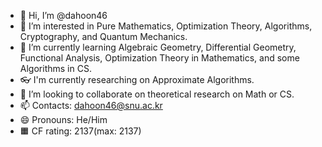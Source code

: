- 👋 Hi, I’m @dahoon46
- 👀 I’m interested in Pure Mathematics, Optimization Theory, Algorithms, Cryptography, and Quantum Mechanics.
- 🌱 I’m currently learning Algebraic Geometry, Differential Geometry, Functional Analysis, Optimization Theory in Mathematics, and some Algorithms in CS.
- 👓 I'm currently researching on Approximate Algorithms.
- 💞️ I’m looking to collaborate on theoretical research on Math or CS.
- 📫 Contacts: dahoon46@snu.ac.kr
- 😄 Pronouns: He/Him
- 🟧 CF rating: 2137(max: 2137)


<!---
dahoon46/dahoon46 is a ✨ special ✨ repository because its `README.md` (this file) appears on your GitHub profile.
You can click the Preview link to take a look at your changes.
--->
